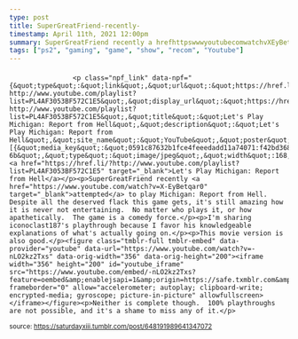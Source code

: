 ```yaml
---
type: post
title: SuperGreatFriend-recently-
timestamp: April 11th, 2021 12:00pm
summary: SuperGreatFriend recently a hrefhttpswwwyoutubecomwatchvXEyBetqar0 targetblankattempteda to play Michigan Report from Hell  DespIm sharing iconoclast187s playthrough because I favor his knowledgeable explanations of whats actually going onppThis movie version is also goNeither is complete though  100 playthroughs are not possible and its a shame to miss any of it
tags: ["ps2", "gaming", "game", "show", "recom", "Youtube"]
---
```

####
                    <p class="npf_link" data-npf="{&quot;type&quot;:&quot;link&quot;,&quot;url&quot;:&quot;https://href.li/?http://www.youtube.com/playlist?list=PL4AF3053BF572C1E5&quot;,&quot;display_url&quot;:&quot;https://href.li/?http://www.youtube.com/playlist?list=PL4AF3053BF572C1E5&quot;,&quot;title&quot;:&quot;Let's Play Michigan: Report from Hell&quot;,&quot;description&quot;:&quot;Let's Play Michigan: Report from Hell&quot;,&quot;site_name&quot;:&quot;YouTube&quot;,&quot;poster&quot;:[{&quot;media_key&quot;:&quot;0591c87632b1fce4feeedadd11a74071:f42bd368b3ccb51d-6b&quot;,&quot;type&quot;:&quot;image/jpeg&quot;,&quot;width&quot;:168,&quot;height&quot;:94}]}"><a href="https://href.li/?http://www.youtube.com/playlist?list=PL4AF3053BF572C1E5" target="_blank">Let's Play Michigan: Report from Hell</a></p><p>SuperGreatFriend recently <a href="https://www.youtube.com/watch?v=X-EyBetqar0" target="_blank">attempted</a> to play Michigan: Report from Hell.  Despite all the deserved flack this game gets, it's still amazing how it is never not entertaining.  No matter who plays it, or how apathetically.  The game is a comedy force.</p><p>I'm sharing iconoclast187's playthrough because I favor his knowledgeable explanations of what's actually going on.</p><p>This movie version is also good.</p><figure class="tmblr-full tmblr-embed" data-provider="youtube" data-url="https://www.youtube.com/watch?v=-nLO2kz2Txs" data-orig-width="356" data-orig-height="200"><iframe width="356" height="200" id="youtube_iframe" src="https://www.youtube.com/embed/-nLO2kz2Txs?feature=oembed&amp;enablejsapi=1&amp;origin=https://safe.txmblr.com&amp;wmode=opaque" frameborder="0" allow="accelerometer; autoplay; clipboard-write; encrypted-media; gyroscope; picture-in-picture" allowfullscreen></iframe></figure><p>Neither is complete though.  100% playthroughs are not possible, and it's a shame to miss any of it.</p>
                
                
                
                
                
                
                                
<small>source: https://saturdayxiii.tumblr.com/post/648191989641347072</small>